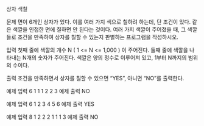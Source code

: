 ﻿상자 색칠

문제
면이 6개인 상자가 있다. 이를 여러 가지 색으로 칠하려 하는데, 단 조건이 있다. 
같은 색깔을 인접한 면에 칠하면 안 된다는 것이다. 
여러 가지 색깔이 주어졌을 때, 그 색깔들로 조건을 만족하여 상자를 칠할 수 있는지 판별하는 프로그램을 작성하시오.

 

입력
첫째 줄에 색깔의 개수 N ( 1 <= N <= 1,000 ) 이 주어진다. 
둘째 줄에 색깔을 나타내는 N개의 숫자가 주어진다. 
색깔은 양의 정수로 이루어져 있고, 1부터 N까지의 범위의 수이다.

 

출력
조건을 만족하면서 상자를 칠할 수 있으면 “YES”, 아니면 “NO”를 출력한다.

 

예제 입력
6
1 1 1 2 2 3
예제 출력
NO
 

예제 입력
6
1 2 3 4 5 6
예제 출력
YES
 

예제 입력
8
1 2 2 2 1 1 1 3
예제 출력
NO